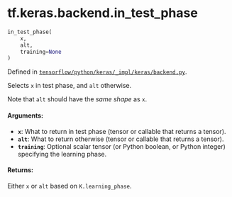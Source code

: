 <div itemscope itemtype="http://developers.google.com/ReferenceObject">
<meta itemprop="name" content="tf.keras.backend.in_test_phase" />
</div>

# tf.keras.backend.in_test_phase

``` python
in_test_phase(
    x,
    alt,
    training=None
)
```



Defined in [`tensorflow/python/keras/_impl/keras/backend.py`](https://www.tensorflow.org/code/tensorflow/python/keras/_impl/keras/backend.py).

Selects `x` in test phase, and `alt` otherwise.

Note that `alt` should have the *same shape* as `x`.

#### Arguments:

* <b>`x`</b>: What to return in test phase
        (tensor or callable that returns a tensor).
* <b>`alt`</b>: What to return otherwise
        (tensor or callable that returns a tensor).
* <b>`training`</b>: Optional scalar tensor
        (or Python boolean, or Python integer)
        specifying the learning phase.


#### Returns:

Either `x` or `alt` based on `K.learning_phase`.